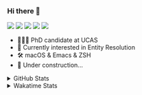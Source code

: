 ### Hi there 👋

[![](https://img.shields.io/badge/-Email-325180?logo=maildotru&logoColor=white&style=flat-square)](mailto:wang@tianshu.me)
[![](https://img.shields.io/badge/-GitHub-black?logo=GitHub&style=flat-square)](https://github.com/tshu-w)
[![](https://img.shields.io/badge/-Telegram-26a5e4?labelColor=fafafa&logo=telegram&style=flat-square)](https://t.me/tshu_w) 
[![](https://img.shields.io/badge/-Twitter-1da1f2?logo=Twitter&logoColor=white&style=flat-square)](https://twitter.com/tshu_w)
[![](https://komarev.com/ghpvc/?username=tshu-w&color=blueviolet&style=flat-square)]()



- 🧑🏻‍🎓 PhD candidate at UCAS
- 🔭 Currently interested in Entity Resolution
- 🛠 macOS & Emacs & ZSH
- 🚧 Under construction...

<details>

<summary>GitHub Stats</summary>

![Tianshu's GitHub stats](https://github-readme-stats.vercel.app/api?username=tshu-w&show_icons=true&theme=buefy&count_private=true)
  
</details>


<details>
  <summary>Wakatime Stats</summary>

  Currently, files accessed by tramp cannot be tracked by wakatime, see https://github.com/wakatime/wakatime-mode/issues/27
  <br>
  
<!--START_SECTION:waka-->
**I'm an Early 🐤** 

```text
🌞 Morning    28 commits     ██░░░░░░░░░░░░░░░░░░░░░░░   10.98% 
🌆 Daytime    126 commits    ████████████░░░░░░░░░░░░░   49.41% 
🌃 Evening    98 commits     █████████░░░░░░░░░░░░░░░░   38.43% 
🌙 Night      3 commits      ░░░░░░░░░░░░░░░░░░░░░░░░░   1.18%

```
📅 **I'm Most Productive on Saturday** 

```text
Monday       61 commits     ██████░░░░░░░░░░░░░░░░░░░   23.92% 
Tuesday      44 commits     ████░░░░░░░░░░░░░░░░░░░░░   17.25% 
Wednesday    23 commits     ██░░░░░░░░░░░░░░░░░░░░░░░   9.02% 
Thursday     13 commits     █░░░░░░░░░░░░░░░░░░░░░░░░   5.1% 
Friday       19 commits     █░░░░░░░░░░░░░░░░░░░░░░░░   7.45% 
Saturday     70 commits     ██████░░░░░░░░░░░░░░░░░░░   27.45% 
Sunday       25 commits     ██░░░░░░░░░░░░░░░░░░░░░░░   9.8%

```


📊 **This Week I Spent My Time On** 

```text
💬 Programming Languages: 
sh                       13 hrs 20 mins      ██████████████████░░░░░░░   74.0% 
TeX                      4 hrs 7 mins        █████░░░░░░░░░░░░░░░░░░░░   22.85% 
Org                      33 mins             ░░░░░░░░░░░░░░░░░░░░░░░░░   3.07% 
Emacs Lisp               0 secs              ░░░░░░░░░░░░░░░░░░░░░░░░░   0.08% 
Other                    0 secs              ░░░░░░░░░░░░░░░░░░░░░░░░░   0.01%

🔥 Editors: 
Zsh                      13 hrs 20 mins      ██████████████████░░░░░░░   74.0% 
Emacs                    4 hrs 41 mins       ██████░░░░░░░░░░░░░░░░░░░   26.0%

🐱‍💻 Projects: 
multimodalER             10 hrs 27 mins      ██████████████░░░░░░░░░░░   58.02% 
Unknown Project          4 hrs 40 mins       ██████░░░░░░░░░░░░░░░░░░░   25.92% 
Terminal                 2 hrs 47 mins       ████░░░░░░░░░░░░░░░░░░░░░   15.51% 
ISWC-2020                3 mins              ░░░░░░░░░░░░░░░░░░░░░░░░░   0.36% 
emacs                    0 secs              ░░░░░░░░░░░░░░░░░░░░░░░░░   0.08%

💻 Operating System: 
Linux                    12 hrs 55 mins      ██████████████████░░░░░░░   71.73% 
Mac                      5 hrs 5 mins        ███████░░░░░░░░░░░░░░░░░░   28.27%

```

**I Mostly Code in Python** 

```text
Python                   6 repos             ████████░░░░░░░░░░░░░░░░░   31.58% 
JavaScript               3 repos             ████░░░░░░░░░░░░░░░░░░░░░   15.79% 
HTML                     2 repos             ██░░░░░░░░░░░░░░░░░░░░░░░   10.53% 
Emacs Lisp               2 repos             ██░░░░░░░░░░░░░░░░░░░░░░░   10.53% 
TeX                      2 repos             ██░░░░░░░░░░░░░░░░░░░░░░░   10.53%

```



 Last Updated on 07/09/2021
<!--END_SECTION:waka-->
</details>
